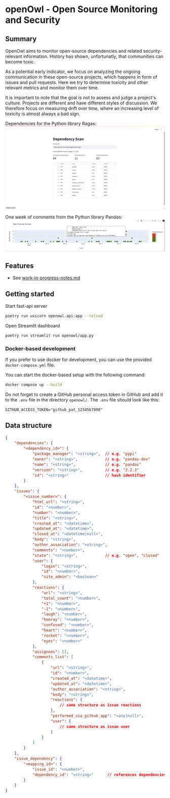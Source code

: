 # openOwl - Open Source Monitoring and Security

## Summary
OpenOwl aims to monitor open-source dependencies and related security-relevant information. History has shown, unfortunatly, that communities can become toxic. 

As a potential early indicator, we focus on analyzing the ongoing communication in these open-source projects, which happens in form of issues and pull requests. Here we try to determine toxicity and other relevant metrics and monitor them over time. 

It is important to note that the goal is not to assess and judge a project's culture. Projects are different and have different styles of discussion. We therefore focus on measuring drift over time, where an increasing level of toxicity is almost always a bad sign. 

Dependencies for the Python library Ragas:
![Screenshot web app](assets/streamlit-screenshot.png)

One week of comments from the Python library Pandas:
![One week of comments in the Python Pandas project](assets/pandas-comments-one-week.png)

## Features 
- See [work-in-progress-notes.md](work-in-progress-notes.md)


## Getting started

Start fast-api server
```Bash
poetry run uvicorn openowl.api:app --reload
```

Open Streamlit dashboard
```Bash
poetry run streamlit run openowl/app.py 
```

### Docker-based development

If you prefer to use docker for development, you can use the provided `docker-compose.yml` file.

You can start the docker-based setup with the following command:

```bash
docker compose up --build
```

Do not forget to create a GitHub personal access token in GitHub and add it to the `.env` file in the directory `openowl/`. The `.env` file should look like this:

```txt
GITHUB_ACCESS_TOKEN="github_pat_1234567890"
```

## Data structure

```Json
{
    "dependencies": {
        "<dependency_id>": {
            "package_manager": "<string>",  // e.g. "pypi"
            "owner": "<string>",            // e.g. "pandas-dev"
            "name": "<string>",             // e.g. "pandas"
            "version": "<string>",          // e.g. "2.2.3"
            "id": "<string>"                // hash identifier
        }
    },
    "issues": {
        "<issue_number>": {
            "html_url": "<string>",
            "id": "<number>",
            "number": "<number>",
            "title": "<string>",
            "created_at": "<datetime>",
            "updated_at": "<datetime>",
            "closed_at": "<datetime|null>",
            "body": "<string>",
            "author_association": "<string>",
            "comments": "<number>",
            "state": "<string>",            // e.g. "open", "closed"
            "user": {
                "login": "<string>",
                "id": "<number>",
                "site_admin": "<boolean>"
            },
            "reactions": {
                "url": "<string>",
                "total_count": "<number>",
                "+1": "<number>",
                "-1": "<number>",
                "laugh": "<number>",
                "hooray": "<number>",
                "confused": "<number>",
                "heart": "<number>",
                "rocket": "<number>",
                "eyes": "<number>"
            },
            "assignees": [],
            "comments_list": [
                {
                    "url": "<string>",
                    "id": "<number>",
                    "created_at": "<datetime>",
                    "updated_at": "<datetime>",
                    "author_association": "<string>",
                    "body": "<string>",
                    "reactions": {
                        // same structure as issue reactions
                    },
                    "performed_via_github_app": "<any|null>",
                    "user": {
                        // same structure as issue user
                    }
                }
            ]
        }
    },
    "issue_dependency": {
        "<mapping_id>": {
            "issue_id": "<number>",
            "dependency_id": "<string>"      // references dependencies[x].id
        }
    }
}
```
